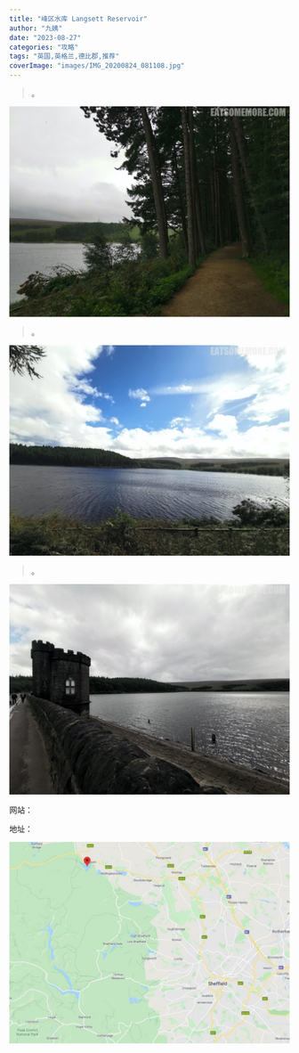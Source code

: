 ```yaml
---
title: "峰区水库 Langsett Reservoir"
author: "九姨"
date: "2023-08-27"
categories: "攻略"
tags: "英国,英格兰,德比郡,推荐"
coverImage: "images/IMG_20200824_081108.jpg"
---
```


>。

![Langsett Reservoir](images/IMG_20200823_135252.jpg)

>。

![Langsett Reservoir](images/IMG_20200824_081108.jpg)

>。

![Langsett Reservoir](images/IMG_20200823_150445.jpg)


网站：[]()

地址：

![Langsett Reservoir](images/langsett.jpg)